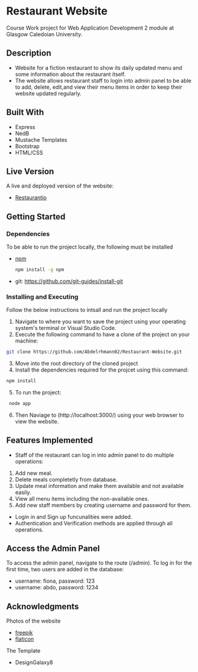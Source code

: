 # Restaurant Website
Course Work project for Web Application Development 2 module at Glasgow Caledoian University.  

## Description

* Website for a fiction restaurant to show its daily updated menu and some information about the restaurant itself.
* The website allows restaurant staff to login into admin panel to be able to add, delete, edit,and view their menu items in order to keep their website updated regularly.

## Built With

* Express
* NedB
* Mustache Templates
* Bootstrap
* HTML/CSS

## Live Version
A live and deployed version of the website:
* [Restaurantio](https://restaurantio1.herokuapp.com/)

## Getting Started

### Dependencies

To be able to run the project locally, the following must be installed
* [npm](https://www.npmjs.com/) 
  ```sh
  npm install -g npm
  ```
* git: https://github.com/git-guides/install-git

### Installing and Executing

Follow the below instructions to intsall and run the project locally 
1. Navigate to where you want to save the project using your operating system's terminal or Visual Studio Code.
2. Execute the following command to have a clone of the project on your machine:
  ```sh
  git clone https://github.com/Abdelrhmann02/Restaurant-Website.git
  ```
3. Move into the root directory of the cloned project
4. Install the dependencies required for the projcet using this command:
  ```sh
  npm install
  ```
5. To run the project:
 ```sh
  node app
  ```
6. Then Naviage to (http://localhost:3000/) using your web browser to view the website.

## Features Implemented
* Staff of the restaurant can log in into admin panel to do multiple operations:
1. Add new meal.
2. Delete meals completetly from database.
3. Update meal information and make them available and not available easily.
4. View all menu items including the non-available ones.
5. Add new staff members by creating username and password for them.

* Login in and Sign up funcunalities were added.
* Authentication and Verification methods are applied through all operations.

## Access the Admin Panel
To access the admin panel, navigate to the route (/admin). 
To log in for the first time, two users are added in the database:
* username: fiona, password: 123
* username: abdo, password: 1234
## Acknowledgments

Photos of the website
* [freepik](https://www.freepik.com/)
* [flaticon](https://www.flaticon.com/)

The Template
* DesignGalaxy8
